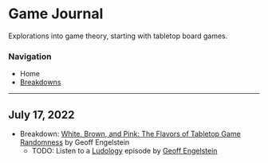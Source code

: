 # Game Journal
Explorations into game theory, starting with tabletop board games.

### Navigation
- Home
- [Breakdowns](breakdowns/index.md)

---

## July 17, 2022
- Breakdown: [White, Brown, and Pink: The Flavors of Tabletop Game Randomness](randomness-white-brown-pink-noise.md) by Geoff Engelstein
    - TODO: Listen to a [Ludology](https://ludology.libsyn.com/) episode by [Geoff Engelstein](https://twitter.com/gengelstein) 